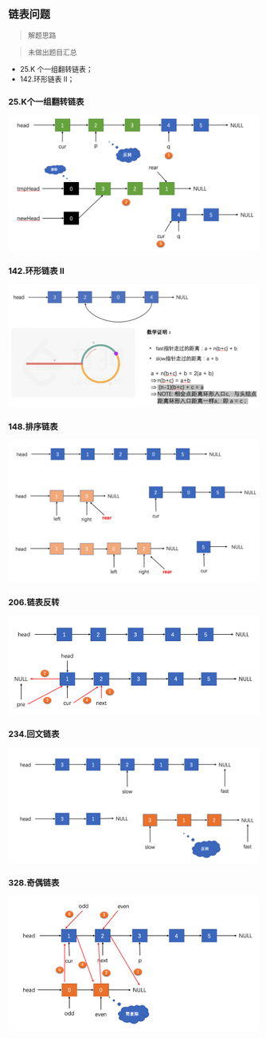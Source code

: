 ## 链表问题

> 解题思路

> 未做出题目汇总
- 25.K 个一组翻转链表；
- 142.环形链表 II；


### 25.K个一组翻转链表
![K个一组翻转链表](./pics/WX20211105-171252.png)

### 142.环形链表 II
![环形链表 II](./pics/QQ20211024-155512@2x.png)

### 148.排序链表
![排序链表](./pics/QQ20210825-221239.png)

### 206.链表反转
![链表反转](./pics/QQ20210824-160809.png)

### 234.回文链表
![回文链表](./pics/QQ20210826-002358.png)

### 328.奇偶链表
![奇偶链表](./pics/QQ20210824-193628.png)


